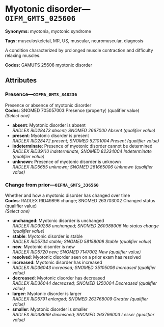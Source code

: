 # Myotonic disorder—`OIFM_GMTS_025606`

**Synonyms:** myotonia, myotonic syndrome

**Tags:** musculoskeletal, MR, US, muscular, neuromuscular, diagnosis

A condition characterized by prolonged muscle contraction and difficulty relaxing muscles.

**Codes:** GAMUTS 25606 myotonic disorder

## Attributes

### Presence—`OIFMA_GMTS_848236`

Presence or absence of myotonic disorder  
**Codes**: SNOMED 705057003 Presence (property) (qualifier value)  
*(Select one)*

- **absent**: Myotonic disorder is absent  
_RADLEX RID28473 absent; SNOMED 2667000 Absent (qualifier value)_
- **present**: Myotonic disorder is present  
_RADLEX RID28472 present; SNOMED 52101004 Present (qualifier value)_
- **indeterminate**: Presence of myotonic disorder cannot be determined  
_RADLEX RID39110 indeterminate; SNOMED 82334004 Indeterminate (qualifier value)_
- **unknown**: Presence of myotonic disorder is unknown  
_RADLEX RID5655 unknown; SNOMED 261665006 Unknown (qualifier value)_

### Change from prior—`OIFMA_GMTS_336560`

Whether and how a myotonic disorder has changed over time  
**Codes**: RADLEX RID49896 change; SNOMED 263703002 Changed status (qualifier value)  
*(Select one)*

- **unchanged**: Myotonic disorder is unchanged  
_RADLEX RID39268 unchanged; SNOMED 260388006 No status change (qualifier value)_
- **stable**: Myotonic disorder is stable  
_RADLEX RID5734 stable; SNOMED 58158008 Stable (qualifier value)_
- **new**: Myotonic disorder is new  
_RADLEX RID5720 new; SNOMED 7147002 New (qualifier value)_
- **resolved**: Myotonic disorder seen on a prior exam has resolved  
- **increased**: Myotonic disorder has increased  
_RADLEX RID36043 increased; SNOMED 35105006 Increased (qualifier value)_
- **decreased**: Myotonic disorder has decreased  
_RADLEX RID36044 decreased; SNOMED 1250004 Decreased (qualifier value)_
- **larger**: Myotonic disorder is larger  
_RADLEX RID5791 enlarged; SNOMED 263768009 Greater (qualifier value)_
- **smaller**: Myotonic disorder is smaller  
_RADLEX RID38669 diminished; SNOMED 263796003 Lesser (qualifier value)_